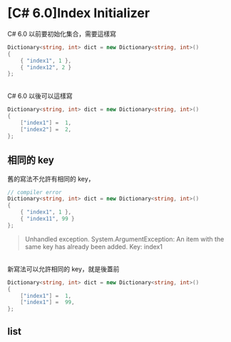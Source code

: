 # [C# 6.0]Index Initializer

C# 6.0 以前要初始化集合，需要這樣寫
```csharp
Dictionary<string, int> dict = new Dictionary<string, int>()
{
    { "index1", 1 },
    { "index12", 2 }
};
```

<br/>C# 6.0 以後可以這樣寫
```csharp
Dictionary<string, int> dict = new Dictionary<string, int>()
{
    ["index1"] =  1,
    ["index2"] =  2,
};
```

## 相同的 key
舊的寫法不允許有相同的 key，
```csharp
// compiler error
Dictionary<string, int> dict = new Dictionary<string, int>()
{
    { "index1", 1 },
    { "index11", 99 }
};
```
>Unhandled exception. System.ArgumentException: An item with the same key has already been added. Key: index1

<br/>新寫法可以允許相同的 key，就是後蓋前
```csharp
Dictionary<string, int> dict = new Dictionary<string, int>()
{
    ["index1"] =  1,
    ["index1"] =  99,
};
```

## list